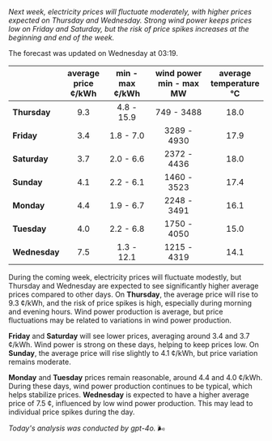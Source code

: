 *Next week, electricity prices will fluctuate moderately, with higher prices expected on Thursday and Wednesday. Strong wind power keeps prices low on Friday and Saturday, but the risk of price spikes increases at the beginning and end of the week.*

The forecast was updated on Wednesday at 03:19.

|             | average<br>price<br>¢/kWh | min - max<br>¢/kWh | wind power<br>min - max<br>MW | average<br>temperature<br>°C |
|:------------|:----------------:|:----------------:|:-------------:|:-------------:|
| **Thursday** | 9.3              | 4.8 - 15.9       | 749 - 3488    | 18.0          |
| **Friday** | 3.4            | 1.8 - 7.0        | 3289 - 4930   | 17.9          |
| **Saturday** | 3.7             | 2.0 - 6.6        | 2372 - 4436   | 18.0          |
| **Sunday** | 4.1            | 2.2 - 6.1        | 1460 - 3523   | 17.4          |
| **Monday** | 4.4            | 1.9 - 6.7        | 2248 - 3491   | 16.1          |
| **Tuesday** | 4.0              | 2.2 - 6.8        | 1750 - 4050   | 15.0          |
| **Wednesday** | 7.5          | 1.3 - 12.1       | 1215 - 4319   | 14.1          |

During the coming week, electricity prices will fluctuate modestly, but Thursday and Wednesday are expected to see significantly higher average prices compared to other days. On **Thursday**, the average price will rise to 9.3 ¢/kWh, and the risk of price spikes is high, especially during morning and evening hours. Wind power production is average, but price fluctuations may be related to variations in wind power production.

**Friday** and **Saturday** will see lower prices, averaging around 3.4 and 3.7 ¢/kWh. Wind power is strong on these days, helping to keep prices low. On **Sunday**, the average price will rise slightly to 4.1 ¢/kWh, but price variation remains moderate.

**Monday** and **Tuesday** prices remain reasonable, around 4.4 and 4.0 ¢/kWh. During these days, wind power production continues to be typical, which helps stabilize prices. **Wednesday** is expected to have a higher average price of 7.5 ¢, influenced by low wind power production. This may lead to individual price spikes during the day.

*Today's analysis was conducted by gpt-4o.* 🌬️

